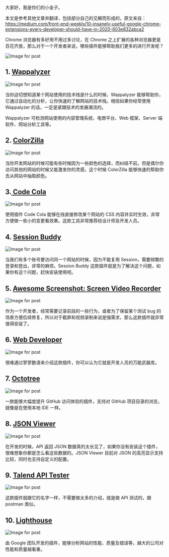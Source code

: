 大家好，我是你们的小金子。

本文是参考其他文章并翻译，包括部分自己的见解而形成的，原文来自：https://medium.com/front-end-weekly/10-insanely-useful-google-chrome-extensions-every-developer-should-have-in-2020-603e832abca2

Chrome 浏览器有多好用不用过多讨论，在 Chrome 之上扩展的各种浏览器更是百花齐放，那么对于一个开发者来说，哪些插件能够帮助我们更多的进行开发呢？

![Image for post](https://miro.medium.com/max/2694/1*HmqG4QB2OxeOXscbh6bPnA.png)

## 1. [Wappalyzer](https://chrome.google.com/webstore/detail/wappalyzer/gppongmhjkpfnbhagpmjfkannfbllamg)

![Image for post](https://miro.medium.com/max/2716/1*sYkgqPAMee_88bJdBrHkmQ.png)

当你迫切想知道某个网站使用的技术栈是什么的时候，Wappalyzer 能够帮助你，它通过自动化的分析，让你快速的了解网站的技术栈。相信如果你经常使用 Wappalyzer 的话，一定是紧跟技术的发展潮流的。

Wappalyzer 可检测网站使用的内容管理系统、电商平台、Web 框架、Server 端软件、网站分析工具等。

## 2. [ColorZilla](https://chrome.google.com/webstore/detail/colorzilla/bhlhnicpbhignbdhedgjhgdocnmhomnp)

![Image for post](https://miro.medium.com/max/2716/1*4C1nLWuc5hH4oCGyOebLxg.png)

当你开发网站的时候可能有些时候因为一些颜色的选择，而纠结不前。但是偶尔你访问其他的网站的时候又能激发你的灵感。这个时候 ColorZilla 能够快速的帮助你去从网站中抽取颜色。

## 3.[ Code Cola](https://chrome.google.com/webstore/detail/code-cola/lomkpheldlbkkfiifcbfifipaofnmnkn)

![Image for post](https://miro.medium.com/max/2716/1*PGdSsRPUgd_5zvnHlhSVGA.png)

使用插件 Code Cola 能够在线直接修改某个网站的 CSS 内容并实时生效，非常方便做一些小的变更看效果。这款工具非常推荐给设计师及开发人员。

## 4. [Session Buddy](https://chrome.google.com/webstore/detail/session-buddy/edacconmaakjimmfgnblocblbcdcpbko)

![Image for post](https://miro.medium.com/max/2716/1*E3GTQLC1EQm1JaOP7LRa4A.png)

当我们有多个账号要访问同一个网站的时候，因为不能复用 Session，需要频繁的登录和登出，非常的麻烦。Session Buddy 这款插件就是为了解决这个问题，如果你有这个问题，赶快安装使用吧。

## 5. [Awesome Screenshot: Screen Video Recorder](https://chrome.google.com/webstore/detail/awesome-screenshot-screen/nlipoenfbbikpbjkfpfillcgkoblgpmj)

![Image for post](https://miro.medium.com/max/2716/1*k99nbGfxo_Ex9hP4mVPcQg.png)

作为一个开发者，经常需要记录前段的一些行为，或者为了保留某个测试 bug 的场景方便后续修复，所以对于截屏和视频录制来说是强需求，那么这款插件就非常值得安装了。

## 6. [Web Developer](https://chrome.google.com/webstore/detail/web-developer/bfbameneiokkgbdmiekhjnmfkcnldhhm)

![Image for post](https://miro.medium.com/max/2716/1*rSrV0_a4_twTyOiMIdlRnA.png)

很难通过寥寥数语来介绍这款插件，你可以认为它就是开发人员的万能武器库。

## 7. [Octotree](https://chrome.google.com/webstore/detail/octotree/bkhaagjahfmjljalopjnoealnfndnagc)

![Image for post](https://miro.medium.com/max/2716/1*ei8iKqgrcP7mlGBjTPfCQw.png)

一款能够大幅度提升 GitHub 访问体验的插件，支持对 GitHub 项目目录的浏览，就像是在使用本地 IDE 一样。

## 8. [JSON Viewer](https://chrome.google.com/webstore/detail/json-viewer/gbmdgpbipfallnflgajpaliibnhdgobh/related)

![Image for post](https://miro.medium.com/max/2716/1*oC9zji5s1MNeCm8Cw3FtLQ.png)

在开发的时候，API 返回 JSON 数据真的太长见了，如果你没有安装这个插件，很难想象你都是怎么看这些数据的。JSON Viewer 目前对 JSON 的高亮显示支持比较，同时也支持自定义的配置。

## 9. [Talend API Tester](https://chrome.google.com/webstore/detail/talend-api-tester-free-ed/aejoelaoggembcahagimdiliamlcdmfm/related)

![Image for post](https://miro.medium.com/max/2716/1*03E_GVWIgEW7_6O14XBalQ.png)

这款插件就跟它的名字一样，不需要做太多的介绍，就是做 API 测试的，跟 postman 类似。

## 10. [Lighthouse](https://chrome.google.com/webstore/detail/lighthouse/blipmdconlkpinefehnmjammfjpmpbjk)

![Image for post](https://miro.medium.com/max/2716/1*_TfOrWURzC409AcDtW7-IA.png)

由 Google 团队开发的插件，能够分析网站的性能、质量及错误等，越大的公司对性能和质量越看重。